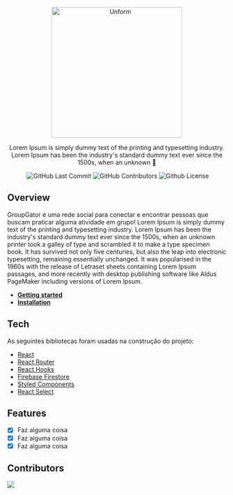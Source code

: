 <p align="center">
  <a href="https://unform.dev">
    <img src="https://i.imgur.com/24KfayE.png" height="auto" width="300" alt="Unform" />
  </a>
</p>

<p align="center">Lorem Ipsum is simply dummy text of the printing and typesetting industry. Lorem Ipsum has been the industry's standard dummy text ever since the 1500s, when an unknown 🐊</p>

<div align="center">
  <img alt "React Project" src="https://badges.aleen42.com/src/react.svg"/>
  <img alt="GitHub Last Commit" src="https://img.shields.io/github/last-commit/matheuskroska/groupgator" />
  <img alt="GitHub Contributors" src="https://img.shields.io/github/contributors/matheuskroska/groupgator" />
  <img alt="Github License" src="https://img.shields.io/github/license/matheuskroska/groupgator" />
</div>

## Overview

GroupGator é uma rede social para conectar e encontrar pessoas que buscam praticar alguma atividade em grupo! Lorem Ipsum is simply dummy text of the printing and typesetting industry. Lorem Ipsum has been the industry's standard dummy text ever since the 1500s, when an unknown printer took a galley of type and scrambled it to make a type specimen book. It has survived not only five centuries, but also the leap into electronic typesetting, remaining essentially unchanged. It was popularised in the 1960s with the release of Letraset sheets containing Lorem Ipsum passages, and more recently with desktop publishing software like Aldus PageMaker including versions of Lorem Ipsum.

- **[Getting started]()**
- **[Installation]()**

## Tech

As seguintes bibliotecas foram usadas na construção do projeto:

- [React](https://pt-br.reactjs.org/)
- [React Router](https://reactrouter.com/)
- [React Hooks](https://pt-br.reactjs.org/docs/hooks-intro.html)
- [Firebase Firestore](https://console.firebase.google.com/)
- [Styled Components](https://styled-components.com/)
- [React Select](https://react-select.com/home)


## Features

- [x] Faz alguma coisa
- [x] Faz alguma coisa
- [x] Faz alguma coisa
 
## Contributors

<a href="https://github.com/matheuskroska/groupgator/graphs/contributors">
  <img src="https://contrib.rocks/image?repo=matheuskroska/groupgator" />
</a>
